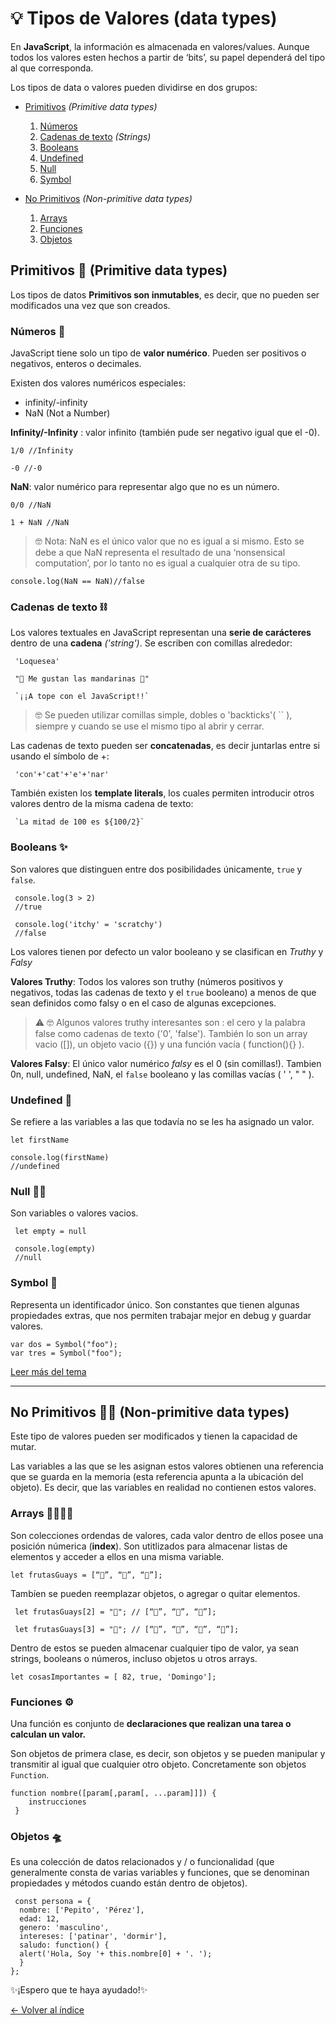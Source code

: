 # 💡 Tipos de Valores (data types)

En **JavaScript**, la información es almacenada en valores/values. Aunque todos los valores esten hechos a partir de ‘bits’, su papel dependerá del tipo al que corresponda.

Los tipos de data o valores pueden dividirse en dos grupos:

* [Primitivos](#Primitivos) *(Primitive data types)*
   1. [Números](#Números-)
   2. [Cadenas de texto](#Cadenas-de-texto) *(Strings)*
   3. [Booleans](#Booleans)
   4. [Undefined](#Undefined)
   5. [Null](#Null)
   6. [Symbol](#Symbol)

* [No Primitivos](#No-Primitivos) *(Non-primitive data types)*
   1. [Arrays](#Arrays)
   2. [Funciones](#Funciones)
   3. [Objetos](#Objetos)

## Primitivos 🦖 (Primitive data types)

  Los tipos de datos **Primitivos son inmutables**, es decir, que no pueden ser modificados una vez que son creados.

### Números 🧮

  JavaScript tiene solo un tipo de **valor numérico**. Pueden ser positivos o negativos, enteros o decimales.

Existen dos valores numéricos especiales:

* infinity/-infinity
* NaN (Not a Number)

**Infinity/-Infinity** : valor infinito (también pude ser negativo igual que el -0).

    1/0 //Infinity

    -0 //-0

**NaN**:  valor numérico para representar algo que no es un número.

    0/0 //NaN

    1 + NaN //NaN

> 🤓 Nota: NaN es el único valor que no es igual a si mismo. Esto se debe a que NaN representa el resultado de una ‘nonsensical computation’, por lo tanto no es igual a cualquier otra de su tipo.

    console.log(NaN == NaN)//false

### Cadenas de texto ⛓️

Los valores textuales en JavaScript representan una **serie de carácteres** dentro de una **cadena** *('string')*. Se escriben con comillas alrededor:

     'Loquesea'

     "🍊 Me gustan las mandarinas 🍊"

     `¡¡A tope con el JavaScript!!`

> 🤓 Se pueden utilizar comillas simple, dobles o 'backticks'( `` ), siempre y cuando se use el mismo tipo al abrir y cerrar.

Las cadenas de texto pueden ser **concatenadas**, es decir juntarlas entre si usando el símbolo de +:

     'con'+'cat'+'e'+'nar'

También existen los **template literals**, los cuales permiten introducir otros valores dentro de la misma cadena de texto:

     `La mitad de 100 es ${100/2}`

### Booleans ✨

Son valores que distinguen entre dos posibilidades únicamente, `true` y `false`.

     console.log(3 > 2)
     //true

     console.log('itchy' = 'scratchy')
     //false

 Los valores tienen por defecto un valor booleano y se clasifican en *Truthy*  y *Falsy*

 **Valores Truthy**: Todos los valores son truthy (números positivos y negativos, todas las cadenas de texto y el `true` booleano) a menos de que sean definidos como falsy o en el caso de algunas excepciones.

>⚠ 🤓 Algunos valores truthy interesantes son : el cero y la palabra false como cadenas de texto ('0', 'false'). También lo son un array vacio ([]), un objeto vacio ({}) y una función vacía ( function(){} ).

**Valores Falsy**: El único valor numérico *falsy* es el 0 (sin comillas!). Tambien 0n, null, undefined, NaN, el `false` booleano y las comillas vacías ( ' ', " " ).

### Undefined 🤷

 Se refiere a las variables a las que todavía no se les ha asignado un valor.

    let firstName

    console.log(firstName)
    //undefined 

### Null 🙅‍♂️

 Son variables o valores vacios.

     let empty = null

     console.log(empty) 
     //null 

### Symbol 💫

Representa un identificador único. Son constantes que tienen algunas propiedades extras, que nos permiten trabajar mejor en debug y guardar valores.

    var dos = Symbol("foo");
    var tres = Symbol("foo");

[Leer más del tema](https://javascript.info/symbol)

---

## No Primitivos 👩‍💻 (Non-primitive data types)

Este tipo de valores pueden ser modificados y tienen la capacidad de mutar.

Las variables a las que se les asignan estos valores obtienen una referencia que se guarda en la memoria (esta referencia apunta a la ubicación del objeto). Es decir, que las variables en realidad no contienen estos valores.

### Arrays 👩‍👩‍👦‍👦

Son colecciones ordendas de valores, cada valor dentro de ellos posee una posición númerica (**index**). Son utitlizados para almacenar listas de elementos y acceder a ellos en una misma variable.

    let frutasGuays = [“🍏”, “🍓”, “🍊”];

Tambíen se pueden reemplazar objetos, o agregar o quitar elementos.

     let frutasGuays[2] = "🍇"; // [“🍏”, “🍓”, “🍇”];

     let frutasGuays[3] = "🍌"; // [“🍏”, “🍓”, “🍇”, “🍌”];

Dentro de estos se pueden almacenar cualquier tipo de valor, ya sean strings, booleans o números, incluso objetos u otros arrays.

    let cosasImportantes = [ 82, true, 'Domingo'];

### Funciones ⚙️

Una función es conjunto de **declaraciones que realizan una tarea o calculan un valor.**

Son objetos de primera clase, es decir, son objetos y se pueden manipular y transmitir al igual que cualquier otro objeto. Concretamente son objetos `Function`.

    function nombre([param[,param[, ...param]]]) {
        instrucciones
     }

### Objetos 🛸

Es una colección de datos relacionados y / o funcionalidad (que generalmente consta de varias variables y funciones, que se denominan propiedades y métodos cuando están dentro de objetos).

     const persona = {
      nombre: ['Pepito', 'Pérez'],
      edad: 12,
      genero: 'masculino',
      intereses: ['patinar', 'dormir'],
      saludo: function() {
      alert('Hola, Soy '+ this.nombre[0] + '. ');
      }
    };

✨¡Espero que te haya ayudado!✨

[<- Volver al índice](https://github.com/thamaragerigr/Resumenes-de-JavaScript)
